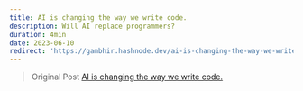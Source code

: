 ```yaml
---
title: AI is changing the way we write code.
description: Will AI replace programmers?
duration: 4min
date: 2023-06-10
redirect: 'https://gambhir.hashnode.dev/ai-is-changing-the-way-we-write-code'
---
```


> Original Post [AI is changing the way we write code.](https://gambhir.hashnode.dev/ai-is-changing-the-way-we-write-code)
